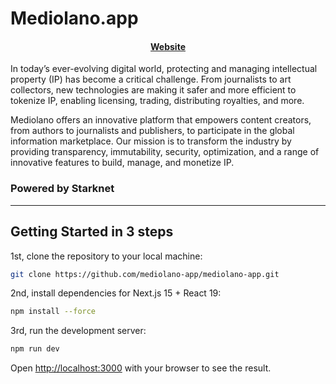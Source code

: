 # Mediolano.app

<h4 align="center">
  <a href="https://mediolano.app">Website</a>
</h4>

In today’s ever-evolving digital world, protecting and managing intellectual property (IP) has become a critical challenge. From journalists to art collectors, new technologies are making it safer and more efficient to tokenize IP, enabling licensing, trading, distributing royalties, and more.

Mediolano offers an innovative platform that empowers content creators, from authors to journalists and publishers, to participate in the global information marketplace. Our mission is to transform the industry by providing transparency, immutability, security, optimization, and a range of innovative features to build, manage, and monetize IP.

### Powered by Starknet

---

## Getting Started in 3 steps

1st, clone the repository to your local machine:

```bash
git clone https://github.com/mediolano-app/mediolano-app.git
```
2nd, install dependencies for Next.js 15 + React 19:

```bash
npm install --force
```

3rd, run the development server:

```bash
npm run dev
```

Open [http://localhost:3000](http://localhost:3000) with your browser to see the result.
